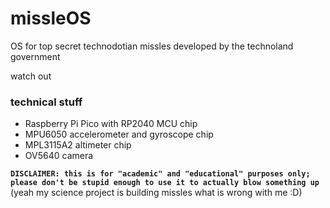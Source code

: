 # missleOS

OS for top secret technodotian missles developed by the technoland government

watch out

### technical stuff

- Raspberry Pi Pico with RP2040 MCU chip
- MPU6050 accelerometer and gyroscope chip
- MPL3115A2 altimeter chip
- OV5640 camera

**```DISCLAIMER: this is for "academic" and "educational" purposes only; please don't be stupid enough to use it to actually blow something up```**
(yeah my science project is building missles what is wrong with me :D)